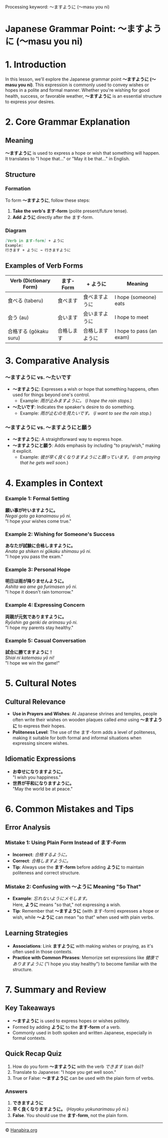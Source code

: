 Processing keyword: ～ますように (〜masu you ni)
# Japanese Grammar Point: ～ますように (〜masu you ni)
# 1. Introduction
In this lesson, we'll explore the Japanese grammar point **～ますように (〜masu you ni)**. This expression is commonly used to convey wishes or hopes in a polite and formal manner. Whether you're wishing for good health, success, or favorable weather, **～ますように** is an essential structure to express your desires.
# 2. Core Grammar Explanation
## Meaning
**～ますように** is used to express a hope or wish that something will happen. It translates to "I hope that..." or "May it be that..." in English.
## Structure
### Formation
To form **～ますように**, follow these steps:
1. **Take the verb's ます-form** (polite present/future tense).
2. **Add ように** directly after the ます-form.
### Diagram
```markdown
[Verb in ます-form] + ように
Example:
行きます + ように → 行きますように
```
## Examples of Verb Forms
| Verb (Dictionary Form) | ます-Form | + ように | Meaning                    |
|------------------------|-----------|---------|----------------------------|
| 食べる (taberu)         | 食べます    | 食べますように  | I hope (someone) eats       |
| 会う (au)              | 会います    | 会いますように  | I hope to meet             |
| 合格する (gōkaku suru)  | 合格します   | 合格しますように | I hope to pass (an exam)     |
# 3. Comparative Analysis
### ～ますように vs. ～たいです
- **～ますように**: Expresses a wish or hope that something happens, often used for things beyond one's control.
  - Example: *雨が止みますように。* (*I hope the rain stops.*)
- **～たいです**: Indicates the speaker's desire to do something.
  - Example: *雨が止むのを見たいです。* (*I want to see the rain stop.*)
### ～ますように vs. ～ますようにと願う
- **～ますように**: A straightforward way to express hope.
- **～ますようにと願う**: Adds emphasis by including "to pray/wish," making it explicit.
  - Example: *彼が早く良くなりますようにと願っています。* (*I am praying that he gets well soon.*)
# 4. Examples in Context
### Example 1: Formal Setting
**願い事が叶いますように。**  
*Negai goto ga kanaimasu yō ni.*  
"I hope your wishes come true."
### Example 2: Wishing for Someone's Success
**あなたが試験に合格しますように。**  
*Anata ga shiken ni gōkaku shimasu yō ni.*  
"I hope you pass the exam."
### Example 3: Personal Hope
**明日は雨が降りませんように。**  
*Ashita wa ame ga furimasen yō ni.*  
"I hope it doesn't rain tomorrow."
### Example 4: Expressing Concern
**両親が元気でありますように。**  
*Ryōshin ga genki de arimasu yō ni.*  
"I hope my parents stay healthy."
### Example 5: Casual Conversation
**試合に勝てますように！**  
*Shiai ni katemasu yō ni!*  
"I hope we win the game!"
# 5. Cultural Notes
## Cultural Relevance
- **Use in Prayers and Wishes**: At Japanese shrines and temples, people often write their wishes on wooden plaques called *ema* using **～ますように** to express their hopes.
- **Politeness Level**: The use of the ます-form adds a level of politeness, making it suitable for both formal and informal situations when expressing sincere wishes.
## Idiomatic Expressions
- **お幸せになりますように。**  
  "I wish you happiness."
- **世界が平和になりますように。**  
  "May the world be at peace."
# 6. Common Mistakes and Tips
## Error Analysis
### Mistake 1: Using Plain Form Instead of ます-Form
- **Incorrect**: *合格するように。*
- **Correct**: *合格しますように。*
- **Tip**: Always use the **ます-form** before adding **ように** to maintain politeness and correct structure.
### Mistake 2: Confusing with 〜ように Meaning "So That"
- **Example**: *忘れないようにメモします。*  
  Here, **ように** means "so that," not expressing a wish.
- **Tip**: Remember that **～ますように** (with ます-form) expresses a hope or wish, while **〜ように** can mean "so that" when used with plain verbs.
## Learning Strategies
- **Associations**: Link **ますように** with making wishes or praying, as it's often used in those contexts.
- **Practice with Common Phrases**: Memorize set expressions like *健康でありますように* ("I hope you stay healthy") to become familiar with the structure.
# 7. Summary and Review
## Key Takeaways
- **～ますように** is used to express hopes or wishes politely.
- Formed by adding **ように** to the **ます-form** of a verb.
- Commonly used in both spoken and written Japanese, especially in formal contexts.
## Quick Recap Quiz
1. How do you form **～ますように** with the verb *できます* (can do)?
2. Translate to Japanese: "I hope you get well soon."
3. True or False: **～ますように** can be used with the plain form of verbs.
### Answers
1. **できますように**
2. **早く良くなりますように。** (*Hayaku yokunarimasu yō ni.*)
3. **False**. You should use the **ます-form**, not the plain form.


---

© [Hanabira.org](https://hanabira.org)
